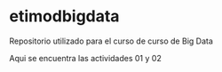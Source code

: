 # etimodbigdata
Repositorio utilizado para el curso de curso de Big Data

Aqui se encuentra las actividades 01 y 02
